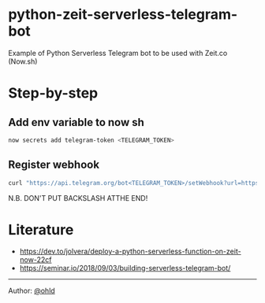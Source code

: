 # python-zeit-serverless-telegram-bot
Example of Python Serverless Telegram bot to be used with Zeit.co (Now.sh)

# Step-by-step

## Add env variable to now sh

``` bash
now secrets add telegram-token <TELEGRAM_TOKEN>
```

## Register webhook
``` bash
curl "https://api.telegram.org/bot<TELEGRAM_TOKEN>/setWebhook?url=https://your-now-sh-project.now.sh/api"
```

N.B. DON'T PUT BACKSLASH ATTHE END!


# Literature
* https://dev.to/jolvera/deploy-a-python-serverless-function-on-zeit-now-22cf
* https://seminar.io/2018/09/03/building-serverless-telegram-bot/

------
Author: [@ohld](https://github.com/ohld)
